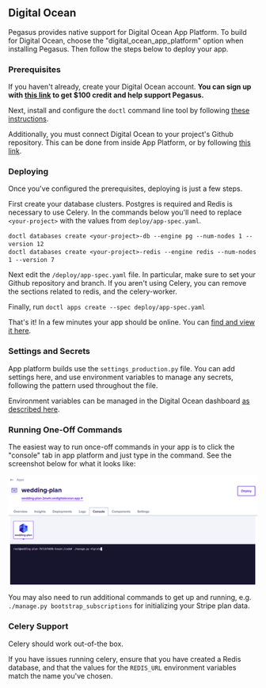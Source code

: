 ## Digital Ocean

Pegasus provides native support for Digital Ocean App Platform.
To build for Digital Ocean, choose the "digital_ocean_app_platform" option when installing Pegasus.
Then follow the steps below to deploy your app.

### Prerequisites

If you haven't already, create your Digital Ocean account.
**You can sign up with [this link](https://m.do.co/c/432e3abb37f3) to get $100 credit
and help support Pegasus.**

Next, install and configure the `doctl` command line tool by following [these instructions](https://www.digitalocean.com/docs/apis-clis/doctl/how-to/install/).

Additionally, you must connect Digital Ocean to your project's Github repository.
This can be done from inside App Platform, or by following [this link](https://cloud.digitalocean.com/apps/github/install).

### Deploying

Once you've configured the prerequisites, deploying is just a few steps.

First create your database clusters. Postgres is required and Redis is necessary to use Celery.
In the commands below you'll need to replace `<your-project>` with the values from `deploy/app-spec.yaml`.

```
doctl databases create <your-project>-db --engine pg --num-nodes 1 --version 12
doctl databases create <your-project>-redis --engine redis --num-nodes 1 --version 7
```

Next edit the `/deploy/app-spec.yaml` file. In particular, make sure to set your Github repository and branch.
If you aren't using Celery, you can remove the sections related to redis, and the celery-worker.

Finally, run `doctl apps create --spec deploy/app-spec.yaml`

That's it!
In a few minutes your app should be online.
You can [find and view it here](https://cloud.digitalocean.com/apps).

### Settings and Secrets

App platform builds use the `settings_production.py` file.
You can add settings here, and use environment variables to manage any secrets, following the pattern used
throughout the file.

Environment variables can be managed in the Digital Ocean dashboard [as described here](https://docs.digitalocean.com/products/app-platform/how-to/use-environment-variables/).

### Running One-Off Commands

The easiest way to run once-off commands in your app is to click the "console" tab in app platform and just type in the command.
See the screenshot below for what it looks like:

![Console Migrations](/images/deployment/running-migrations-do.png)

You may also need to run additional commands to get up and running, e.g. `./manage.py bootstrap_subscriptions`
for initializing your Stripe plan data.

### Celery Support

Celery should work out-of-the box.

If you have issues running celery, ensure that you have created a Redis database, and that the values for the
`REDIS_URL` environment variables match the name you've chosen.
